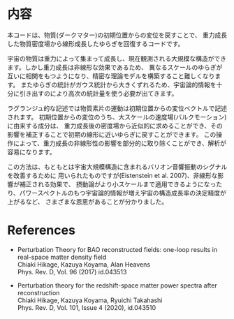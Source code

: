 # 内容
本コードは、物質(ダークマター)の初期位置からの変位を戻すことで、
重力成長した物質密度場から線形成長したゆらぎを回復するコードです。

宇宙の物質は重力によって集まって成長し、現在観測される大規模な構造ができます。しかし重力成長は非線形な効果であるため、
異なるスケールのゆらぎが互いに相関をもつようになり、精密な理論モデルを構築すること難しくなります。
またゆらぎの統計がガウス統計から大きくずれるため、宇宙論的情報を十分に引き出すのにより高次の統計量を使う必要が出てきます。

ラグランジュ的な記述では物質素片の運動は初期位置からの変位ベクトルで記述されます。
初期位置からの変位のうち、大スケールの速度場(バルクモーション)に由来する成分は、
重力成長後の密度場から近似的に求めることができ、その影響を補正することで初期の線形に近いゆらぎに戻すことができます。
この操作によって、重力成長の非線形性の影響を部分的に取り除くことができ、解析が容易になります。

この方法は、もともとは宇宙大規模構造に含まれるバリオン音響振動のシグナルを改善するために
用いられたものですが(Eistenstein et al. 2007)、非線形な影響が補正される効果で、
摂動論がより小スケールまで適用できるようになったり、パワースペクトルのもつ宇宙論的情報が増え宇宙の構造成長率の決定精度が上がるなど、
さまざまな恩恵があることが分かりました。

# References
- Perturbation Theory for BAO reconstructed fields: one-loop results in real-space matter density field  
Chiaki Hikage, Kazuya Koyama, Alan Heavens  
Phys. Rev. D, Vol. 96 (2017) id.043513

- Perturbation theory for the redshift-space matter power spectra after reconstruction  
Chiaki Hikage, Kazuya Koyama, Ryuichi Takahashi  
Phys. Rev. D, Vol. 101, Issue 4 (2020), id.043510
